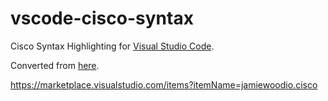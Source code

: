 # vscode-cisco-syntax

Cisco Syntax Highlighting for [Visual Studio Code](https://code.visualstudio.com/).

Converted from [here](https://github.com/tunnelsup/sublime-cisco-syntax).

https://marketplace.visualstudio.com/items?itemName=jamiewoodio.cisco

